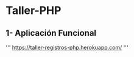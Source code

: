 # Taller-PHP

1- Aplicación Funcional
-------------------------
'''
https://taller-registros-php.herokuapp.com/
'''
